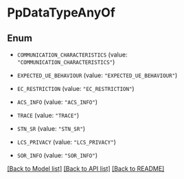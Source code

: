 # PpDataTypeAnyOf

## Enum


* `COMMUNICATION_CHARACTERISTICS` (value: `"COMMUNICATION_CHARACTERISTICS"`)

* `EXPECTED_UE_BEHAVIOUR` (value: `"EXPECTED_UE_BEHAVIOUR"`)

* `EC_RESTRICTION` (value: `"EC_RESTRICTION"`)

* `ACS_INFO` (value: `"ACS_INFO"`)

* `TRACE` (value: `"TRACE"`)

* `STN_SR` (value: `"STN_SR"`)

* `LCS_PRIVACY` (value: `"LCS_PRIVACY"`)

* `SOR_INFO` (value: `"SOR_INFO"`)


[[Back to Model list]](../README.md#documentation-for-models) [[Back to API list]](../README.md#documentation-for-api-endpoints) [[Back to README]](../README.md)


